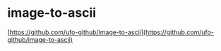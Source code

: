 #  image-to-ascii

[https://github.com/ufo-github/image-to-ascii](https://github.com/ufo-github/image-to-ascii)
